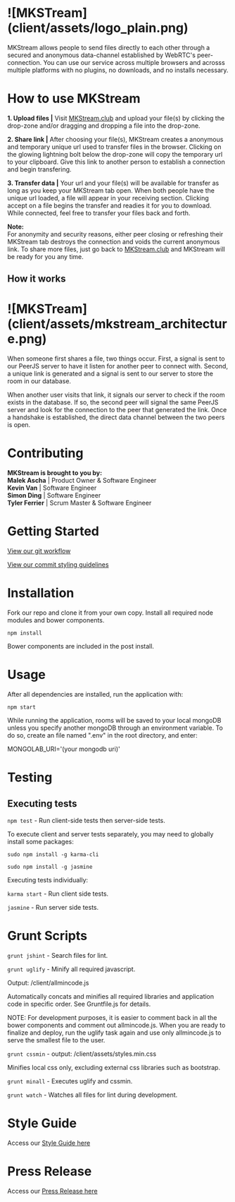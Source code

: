 # ![MKSTream] (client/assets/logo_plain.png)
<!--# ![MKSTream] (client/assets/logo.png)-->


MKStream allows people to send files directly to each other through a secured and anonymous data-channel established by WebRTC's peer-connection. You can use our service across multiple browsers and acrosss multiple platforms with no plugins, no downloads, and no installs necessary.

# How to use MKStream
**1. Upload files  |**  Visit [MKStream.club](https://www.mkstream.club/) and upload your file(s) by clicking the drop-zone and/or dragging and dropping a file into the drop-zone.

**2. Share link  |**  After choosing your file(s), MKStream creates a anonymous and temporary unique url used to transfer files in the browser. Clicking on the glowing lightning bolt below the drop-zone will copy the temporary url to your clipboard. Give this link to another person to establish a connection and begin transfering.

**3. Transfer data  |**  Your url and your file(s) will be available for transfer as long as you keep your MKStream tab open. When both people have the unique url loaded, a file will appear in your receiving section. Clicking accept on a file begins the transfer and readies it for you to download. While connected, feel free to transfer your files back and forth.

**Note:**   
For anonymity and security reasons, either peer closing or refreshing their MKStream tab destroys the connection and voids the current anonymous link. To share more files, just go back to [MKStream.club](https://www.mkstream.club/) and MKStream will be ready for you any time.


## How it works
# ![MKSTream] (client/assets/mkstream_architecture.png)

When someone first shares a file, two things occur.  First, a signal is sent to our PeerJS server to have it listen for another peer to connect with.  Second, a unique link is generated and a signal is sent to our server to store the room in our database.

When another user visits that link, it signals our server to check if the room exists in the database.  If so, the second peer will signal the same PeerJS server and look for the connection to the peer that generated the link.  Once a handshake is established, the direct data channel between the two peers is open.

# Contributing
**MKStream is brought to you by:**  
**Malek Ascha** | Product Owner & Software Engineer  
**Kevin Van** | Software Engineer  
**Simon Ding** | Software Engineer  
**Tyler Ferrier** | Scrum Master & Software Engineer  

# Getting Started
[View our git workflow](https://github.com/MAKE-SITY/MKSTream/wiki/Git-Workflow)

[View our commit styling guidelines](https://github.com/MAKE-SITY/MKSTream/wiki/Commit-Styling)

# Installation
Fork our repo and clone it from your own copy.  Install all required node modules and bower components.

`npm install`

Bower components are included in the post install.

# Usage

After all dependencies are installed, run the application with:

`npm start`

While running the application, rooms will be saved to your local mongoDB unless you specify another mongoDB through an environment variable.  To do so, create an file named ".env" in the root directory, and enter:

MONGOLAB_URI='(your mongodb uri)'

# Testing

## Executing tests

`npm test` - Run client-side tests then server-side tests.

To execute client and server tests separately, you may need to globally install some packages:

`sudo npm install -g karma-cli`

`sudo npm install -g jasmine`

Executing tests individually:

`karma start` - Run client side tests.

`jasmine` - Run server side tests.

# Grunt Scripts

`grunt jshint` - Search files for lint.

`grunt uglify` - Minify all required javascript.

Output: /client/allmincode.js 

Automatically concats and minifies all required libraries and application code in specific order.  See Gruntfile.js for details.

NOTE: For development purposes, it is easier to comment back in all the bower components and comment out allmincode.js.  When you are ready to finalize and deploy, run the uglify task again and use only allmincode.js to serve the smallest file to the user.

`grunt cssmin` - output: /client/assets/styles.min.css

Minifies local css only, excluding external css libraries such as bootstrap.

`grunt minall` - Executes uglify and cssmin.

`grunt watch` - Watches all files for lint during development.

# Style Guide
Access our [Style Guide here](https://github.com/MKSTeam/thesis/wiki/Style-Guide)

# Press Release
Access our [Press Release here](https://github.com/MKSTeam/thesis/wiki/Press-Release)

